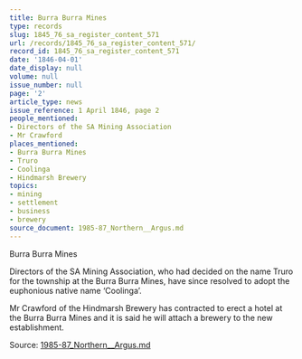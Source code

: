 ```yaml
---
title: Burra Burra Mines
type: records
slug: 1845_76_sa_register_content_571
url: /records/1845_76_sa_register_content_571/
record_id: 1845_76_sa_register_content_571
date: '1846-04-01'
date_display: null
volume: null
issue_number: null
page: '2'
article_type: news
issue_reference: 1 April 1846, page 2
people_mentioned:
- Directors of the SA Mining Association
- Mr Crawford
places_mentioned:
- Burra Burra Mines
- Truro
- Coolinga
- Hindmarsh Brewery
topics:
- mining
- settlement
- business
- brewery
source_document: 1985-87_Northern__Argus.md
---
```


Burra Burra Mines

Directors of the SA Mining Association, who had decided on the name Truro for the township at the Burra Burra Mines, have since resolved to adopt the euphonious native name ‘Coolinga’.

Mr Crawford of the Hindmarsh Brewery has contracted to erect a hotel at the Burra Burra Mines and it is said he will attach a brewery to the new establishment.

Source: [1985-87_Northern__Argus.md](/downloads/markdown/1985-87_Northern__Argus.md)
